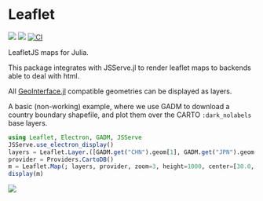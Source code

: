 # Leaflet

[![](https://img.shields.io/badge/docs-stable-blue.svg)](https://supergrobi.github.io/Leaflet.jl/stable)
[![](https://img.shields.io/badge/docs-dev-blue.svg)](https://supergrobi.github.io/Leaflet.jl/dev)
[![CI](https://github.com/SuperGrobi/Leaflet.jl/actions/workflows/CI.yml/badge.svg)](https://github.com/SuperGrobi/Leaflet.jl/actions/workflows/CI.yml)

LeafletJS maps for Julia.

This package integrates with JSServe.jl to render leaflet maps to backends able to deal with html.

All [GeoInterface.jl](https://github.com/JuliaGeo/GeoInterface.jl) compatible geometries can be displayed as layers.

A basic (non-working) example, where we use GADM to download a country boundary shapefile,
and plot them over the CARTO `:dark_nolabels` base layers.

```julia
using Leaflet, Electron, GADM, JSServe
JSServe.use_electron_display()
layers = Leaflet.Layer.([GADM.get("CHN").geom[1], GADM.get("JPN").geom[1]]; color=:orange); 
provider = Providers.CartoDB()
m = Leaflet.Map(; layers, provider, zoom=3, height=1000, center=[30.0, 120.0]);
display(m)
```
![](docs/img/example-fs8.png)
